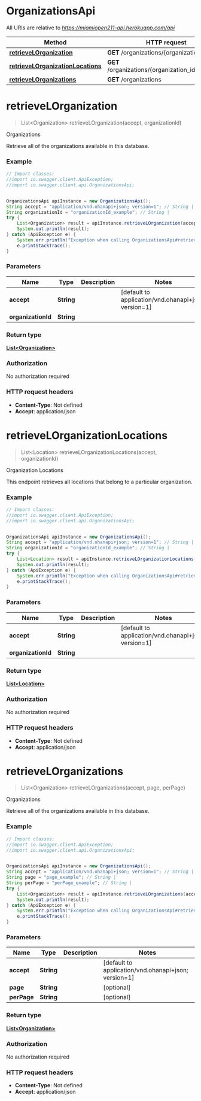 # OrganizationsApi

All URIs are relative to *https://miamiopen211-api.herokuapp.com/api*

Method | HTTP request | Description
------------- | ------------- | -------------
[**retrieveLOrganization**](OrganizationsApi.md#retrieveLOrganization) | **GET** /organizations/{organization_id} | Organizations
[**retrieveLOrganizationLocations**](OrganizationsApi.md#retrieveLOrganizationLocations) | **GET** /organizations/{organization_id}/locations | Organization Locations
[**retrieveLOrganizations**](OrganizationsApi.md#retrieveLOrganizations) | **GET** /organizations | Organizations


<a name="retrieveLOrganization"></a>
# **retrieveLOrganization**
> List&lt;Organization&gt; retrieveLOrganization(accept, organizationId)

Organizations

Retrieve all of the organizations available in this database.

### Example
```java
// Import classes:
//import io.swagger.client.ApiException;
//import io.swagger.client.api.OrganizationsApi;


OrganizationsApi apiInstance = new OrganizationsApi();
String accept = "application/vnd.ohanapi+json; version=1"; // String | 
String organizationId = "organizationId_example"; // String | 
try {
    List<Organization> result = apiInstance.retrieveLOrganization(accept, organizationId);
    System.out.println(result);
} catch (ApiException e) {
    System.err.println("Exception when calling OrganizationsApi#retrieveLOrganization");
    e.printStackTrace();
}
```

### Parameters

Name | Type | Description  | Notes
------------- | ------------- | ------------- | -------------
 **accept** | **String**|  | [default to application/vnd.ohanapi+json; version&#x3D;1]
 **organizationId** | **String**|  |

### Return type

[**List&lt;Organization&gt;**](Organization.md)

### Authorization

No authorization required

### HTTP request headers

 - **Content-Type**: Not defined
 - **Accept**: application/json

<a name="retrieveLOrganizationLocations"></a>
# **retrieveLOrganizationLocations**
> List&lt;Location&gt; retrieveLOrganizationLocations(accept, organizationId)

Organization Locations

This endpoint retrieves all locations that belong to a particular organization.

### Example
```java
// Import classes:
//import io.swagger.client.ApiException;
//import io.swagger.client.api.OrganizationsApi;


OrganizationsApi apiInstance = new OrganizationsApi();
String accept = "application/vnd.ohanapi+json; version=1"; // String | 
String organizationId = "organizationId_example"; // String | 
try {
    List<Location> result = apiInstance.retrieveLOrganizationLocations(accept, organizationId);
    System.out.println(result);
} catch (ApiException e) {
    System.err.println("Exception when calling OrganizationsApi#retrieveLOrganizationLocations");
    e.printStackTrace();
}
```

### Parameters

Name | Type | Description  | Notes
------------- | ------------- | ------------- | -------------
 **accept** | **String**|  | [default to application/vnd.ohanapi+json; version&#x3D;1]
 **organizationId** | **String**|  |

### Return type

[**List&lt;Location&gt;**](Location.md)

### Authorization

No authorization required

### HTTP request headers

 - **Content-Type**: Not defined
 - **Accept**: application/json

<a name="retrieveLOrganizations"></a>
# **retrieveLOrganizations**
> List&lt;Organization&gt; retrieveLOrganizations(accept, page, perPage)

Organizations

Retrieve all of the organizations available in this database.

### Example
```java
// Import classes:
//import io.swagger.client.ApiException;
//import io.swagger.client.api.OrganizationsApi;


OrganizationsApi apiInstance = new OrganizationsApi();
String accept = "application/vnd.ohanapi+json; version=1"; // String | 
String page = "page_example"; // String | 
String perPage = "perPage_example"; // String | 
try {
    List<Organization> result = apiInstance.retrieveLOrganizations(accept, page, perPage);
    System.out.println(result);
} catch (ApiException e) {
    System.err.println("Exception when calling OrganizationsApi#retrieveLOrganizations");
    e.printStackTrace();
}
```

### Parameters

Name | Type | Description  | Notes
------------- | ------------- | ------------- | -------------
 **accept** | **String**|  | [default to application/vnd.ohanapi+json; version&#x3D;1]
 **page** | **String**|  | [optional]
 **perPage** | **String**|  | [optional]

### Return type

[**List&lt;Organization&gt;**](Organization.md)

### Authorization

No authorization required

### HTTP request headers

 - **Content-Type**: Not defined
 - **Accept**: application/json

